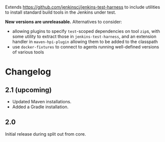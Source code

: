 Extends https://github.com/jenkinsci/jenkins-test-harness to include utilities to install standard build tools in the Jenkins under test.

**New versions are unreleasable.** Alternatives to consider:
* allowing plugins to specify `test`-scoped dependencies on tool `zip`s, with some utility to extract those in `jenkins-test-harness`, and an extension handler in `maven-hpi-plugin` allowing them to be added to the classpath
* use `docker-fixtures` to connect to agents running well-defined versions of various tools

# Changelog

## 2.1 (upcoming)

* Updated Maven installations.
* Added a Gradle installation.

## 2.0

Initial release during split out from core.

